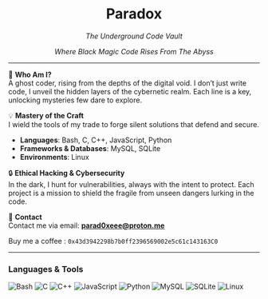 <h1 align="center">Paradox</h1>
<p align="center"><i>The Underground Code Vault</i></p>
<p align="center"><i>Where Black Magic Code Rises From The Abyss</i></p>

---

👤 **Who Am I?**  
A ghost coder, rising from the depths of the digital void. I don’t just write code, I unveil the hidden layers of the cybernetic realm. Each line is a key, unlocking mysteries few dare to explore.

💡 **Mastery of the Craft**  
I wield the tools of my trade to forge silent solutions that defend and secure.  
- **Languages**: Bash, C, C++, JavaScript, Python  
- **Frameworks & Databases**: MySQL, SQLite  
- **Environments**: Linux

🔒 **Ethical Hacking & Cybersecurity**  
In the dark, I hunt for vulnerabilities, always with the intent to protect. Each project is a mission to shield the fragile from unseen dangers lurking in the code.

📧 **Contact**  
Contact me via email: **parad0xeee@proton.me**
  
Buy me a coffee : `0x43d3942298b7b0ff2396569002e5c61c143163C0`

---

### Languages & Tools
![Bash](https://img.shields.io/badge/-Bash-4EAA25?logo=gnu-bash&logoColor=white)
![C](https://img.shields.io/badge/-C-A8B9CC?logo=c&logoColor=white)
![C++](https://img.shields.io/badge/-C++-00599C?logo=cplusplus&logoColor=white)
![JavaScript](https://img.shields.io/badge/-JavaScript-F7DF1E?logo=javascript&logoColor=black)
![Python](https://img.shields.io/badge/-Python-3776AB?logo=python&logoColor=white)
![MySQL](https://img.shields.io/badge/-MySQL-4479A1?logo=mysql&logoColor=white)
![SQLite](https://img.shields.io/badge/-SQLite-003B57?logo=sqlite&logoColor=white)
![Linux](https://img.shields.io/badge/-Linux-FCC624?logo=linux&logoColor=black)
